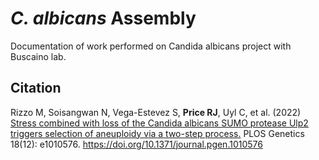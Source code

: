 # *C. albicans* Assembly
Documentation of work performed on Candida albicans project with Buscaino lab.

## Citation
Rizzo M, Soisangwan N, Vega-Estevez S, <b>Price RJ</b>, Uyl C, et al. (2022) [Stress combined with loss of the Candida albicans SUMO protease Ulp2 triggers selection of aneuploidy via a two-step process.](https://journals.plos.org/plosgenetics/article?id=10.1371/journal.pgen.1010576) PLOS Genetics 18(12): e1010576. https://doi.org/10.1371/journal.pgen.1010576

